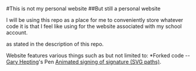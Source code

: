 #This is not my personal website
##But still a personal website

I will be using this repo as a place for me to conveniently store whatever code it is that I feel like using for the website associated with my school account.

as stated in the description of this repo.


Website features various things such as but not limited to:
*Forked code -- [Gary Hepting](http://codepen.io/ghepting/)'s Pen [Animated signing of signature (SVG paths)](http://codepen.io/ghepting/pen/xnezB/).